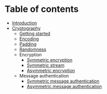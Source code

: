 # Table of contents

* [Introduction](README.md)
* [Cryptography](cryptography/README.md)
  * [Getting started](cryptography/getting-started.md)
  * [Encoding](cryptography/encoding.md)
  * [Padding](cryptography/padding.md)
  * [Randomness](cryptography/randomness.md)
  * Encryption
    * [Symmetric encryption](cryptography/symmetric-encryption.md)
    * [Symmetric stream](cryptography/symmetric-stream.md)
    * [Asymmetric encryption](cryptography/asymmetric-encryption.md)
  * Message authentication
    * [Symmetric message authentication](cryptography/symmetric-message-authentication.md)
    * [Asymmetric message authentication](cryptography/asymmetric-message-authentication.md)
